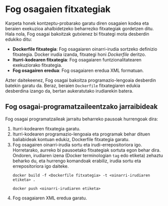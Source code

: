 # Fog osagaien fitxategiak

Karpeta honek kontzeptu-probarako garatu diren osagaien kodea eta beraien exekuzioa ahalbidetzeko beharrezko fitxategiak gordetzen ditu. Hala nola, Fog osagai bakoitzak gutxienez bi fitxategi mota desberdin edukiko ditu:

- **Dockerfile fitxategia**: Fog osagaiaren oinarri-irudia sortzeko definizio fitxategia. Docker irudia izanda, fitxategi honi _Dockerfile_ deritzo.
- **Iturri-kodearen fitxategia**: Fog osagaiaren funtzionalitatearen exekuziorako fitxategia.
- **Fog osagairen eredua**: Fog osagaiaren eredua XML formatuan.

Azter daitekeenez, Fog osagai bakoitza programazio-lengoaia desberdin batekin garatu da. Beraz, beraien `Dockerfile` fitxategiaren edukia desberdina izango da, bertan aukeratutako irudiarekin batera.

## Fog osagai-programatzaileentzako jarraibideak

Fog osagai programatzaileak jarraitu beharreko pausoak hurrengoak dira:

1. Iturri-kodearen fitxategia garatu.
2. Iturri-kodearen programazio-lengoaia eta programak behar dituen baliabideak kontuan edukiz, Dockerfile fitxategia garatu.
3. Fog osagairen oinarri-irudia sortu eta irudi-errepositoriora igo. Horretarako, aurreko bi pausoetako fitxategiak sortuta egon behar dira. Ondoren, irudiaren izena (Docker terminologian `tag` edo etiketa) zehaztu beharko du, eta hurrengo komandoak erabiliz, irudia sortu eta errepositoriora igo daiteke.
    ```
    docker build -f <Dockerfile fitxategia> -t <oinarri-irudiaren etiketa> .
    ```
    ```
    docker push <oinarri-irudiaren etiketa>
    ```
4. Fog osagaiaren XML eredua garatu.